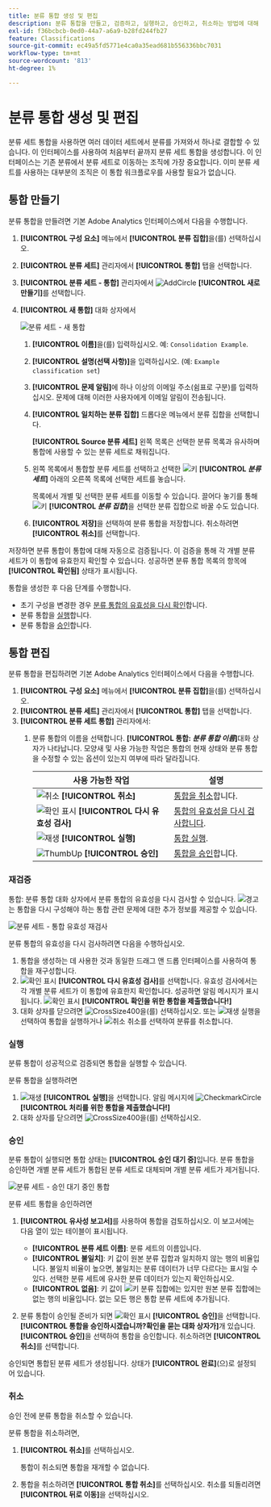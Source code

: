 ```yaml
---
title: 분류 통합 생성 및 편집
description: 분류 통합을 만들고, 검증하고, 실행하고, 승인하고, 취소하는 방법에 대해 설명합니다.
exl-id: f36bcbcb-0ed0-44a7-a6a9-b28fd244fb27
feature: Classifications
source-git-commit: ec49a5fd5771e4ca0a35ead681b556336bbc7031
workflow-type: tm+mt
source-wordcount: '813'
ht-degree: 1%

---
```


# 분류 통합 생성 및 편집

분류 세트 통합을 사용하면 여러 데이터 세트에서 분류를 가져와서 하나로 결합할 수 있습니다. 이 인터페이스를 사용하여 처음부터 끝까지 분류 세트 통합을 생성합니다. 이 인터페이스는 기존 분류에서 분류 세트로 이동하는 조직에 가장 중요합니다. 이미 분류 세트를 사용하는 대부분의 조직은 이 통합 워크플로우를 사용할 필요가 없습니다.

## 통합 만들기

분류 통합을 만들려면 기본 Adobe Analytics 인터페이스에서 다음을 수행합니다.

1. **[!UICONTROL 구성 요소]** 메뉴에서 **[!UICONTROL 분류 집합]**&#x200B;을(를) 선택하십시오.
1. **[!UICONTROL 분류 세트]** 관리자에서 **[!UICONTROL 통합]** 탭을 선택합니다.
1. **[!UICONTROL 분류 세트 - 통합]** 관리자에서 ![AddCircle](/help/assets/icons/AddCircle.svg) **[!UICONTROL 새로 만들기]**&#x200B;를 선택합니다.
1. **[!UICONTROL 새 통합]** 대화 상자에서

   ![분류 세트 - 새 통합](assets/classifications-sets-consolidations-new.png)
   1. **[!UICONTROL 이름]**&#x200B;을(를) 입력하십시오. 예: `Consolidation Example`.
   1. **[!UICONTROL 설명(선택 사항)]**&#x200B;을 입력하십시오. (예: `Example classification set`)
   1. **[!UICONTROL 문제 알림]**&#x200B;에 하나 이상의 이메일 주소(쉼표로 구분)를 입력하십시오. 문제에 대해 이러한 사용자에게 이메일 알림이 전송됩니다.
   1. **[!UICONTROL 일치하는 분류 집합]** 드롭다운 메뉴에서 분류 집합을 선택합니다.

      **[!UICONTROL Source 분류 세트]** 왼쪽 목록은 선택한 분류 목록과 유사하며 통합에 사용할 수 있는 분류 세트로 채워집니다.

   1. 왼쪽 목록에서 통합할 분류 세트를 선택하고 선택한 ![키](/help/assets/icons/Key.svg) **[!UICONTROL _분류 세트_]** 아래의 오른쪽 목록에 선택한 세트를 놓습니다.

      목록에서 개별 및 선택한 분류 세트를 이동할 수 있습니다. 끌어다 놓기를 통해 ![키](/help/assets/icons/Key.svg) **[!UICONTROL _분류 집합_]**&#x200B;을 선택한 분류 집합으로 바꿀 수도 있습니다.

   1. **[!UICONTROL 저장]**&#x200B;을 선택하여 분류 통합을 저장합니다. 취소하려면 **[!UICONTROL 취소]**&#x200B;를 선택합니다.

저장하면 분류 통합이 통합에 대해 자동으로 검증됩니다. 이 검증을 통해 각 개별 분류 세트가 이 통합에 유효한지 확인할 수 있습니다. 성공하면 분류 통합 목록의 항목에 **[!UICONTROL 확인됨]** 상태가 표시됩니다.

통합을 생성한 후 다음 단계를 수행합니다.

* 초기 구성을 변경한 경우 [분류 통합의 유효성을 다시 확인](#re-validate)합니다.
* 분류 통합을 [실행](#run)합니다.
* 분류 통합을 [승인](#approve)합니다.



<!--
         
  

**[!UICONTROL Components]** > **[!UICONTROL Classification sets]** > **[!UICONTROL Consolidations]** > **[!UICONTROL Add]**

The following fields are available when creating a consolidation:

* **[!UICONTROL Name]**: The name of the consolidation.
* **[!UICONTROL Notify of issues]**: A comma-delimited list of email addresses that are notified of issues with this consolidation.
* **[!UICONTROL Dataset to match]**: A drop-down list of all classification sets.

Once you select a classification set, a table with two columns appears:

* The right column contains all classification sets that you want to consolidate. It starts with the classification set selected using the above drop-down list.
* The left column contains all classification sets eligible to be merged with the originally selected dataset. **Schemas must exactly match to be eligible for consolidation**. If schemas do not match the selected classification set, they do not appear in this left column.

Drag the desired classification sets from the available column on the left to the consolidation column on the right. Once the consolidation is given a name and two or more classification sets are in the right column, click **[!UICONTROL Save & Continue]**.

-->

## 통합 편집

분류 통합을 편집하려면 기본 Adobe Analytics 인터페이스에서 다음을 수행합니다.

1. **[!UICONTROL 구성 요소]** 메뉴에서 **[!UICONTROL 분류 집합]**&#x200B;을(를) 선택하십시오.
1. **[!UICONTROL 분류 세트]** 관리자에서 **[!UICONTROL 통합]** 탭을 선택합니다.
1. **[!UICONTROL 분류 세트 통합]** 관리자에서:
   1. 분류 통합의 이름을 선택합니다. **[!UICONTROL 통합: _분류 통합 이름_]**&#x200B;대화 상자가 나타납니다. 모양새 및 사용 가능한 작업은 통합의 현재 상태와 분류 통합을 수정할 수 있는 옵션이 있는지 여부에 따라 달라집니다.

      | 사용 가능한 작업 | 설명 |
      |---|---|
      | ![취소](/help/assets/icons/Cancel.svg) **[!UICONTROL 취소]** | [통합을 취소](#cancel)합니다. |
      | ![확인 표시](/help/assets/icons/Checkmark.svg) **[!UICONTROL 다시 유효성 검사]** | [통합의 유효성을 다시 검사합니다](#re-validate). |
      | ![재생](/help/assets/icons/Play.svg) **[!UICONTROL 실행]** | [통합 실행](#run). |
      | ![ThumbUp](/help/assets/icons/ThumbUp.svg) **[!UICONTROL 승인]** | [통합을 승인](#approve)합니다. |



### 재검증

통합: 분류 통합 대화 상자에서 분류 통합의 유효성을 다시 검사할 수 있습니다. ![경고](/help/assets/icons/Alert.svg)는 통합을 다시 구성해야 하는 통합 관련 문제에 대한 추가 정보를 제공할 수 있습니다.

![분류 세트 - 통합 유효성 재검사](assets/classifications-sets-consolidations-validated.png)

분류 통합의 유효성을 다시 검사하려면 다음을 수행하십시오.

1. 통합을 생성하는 데 사용한 것과 동일한 드래그 앤 드롭 인터페이스를 사용하여 통합을 재구성합니다.
1. ![확인 표시](/help/assets/icons/Checkmark.svg) **[!UICONTROL 다시 유효성 검사]**&#x200B;를 선택합니다. 유효성 검사에서는 각 개별 분류 세트가 이 통합에 유효한지 확인합니다. 성공하면 알림 메시지가 표시됩니다. ![확인 표시](/help/assets/icons/CheckmarkCircle.svg) **[!UICONTROL 확인을 위한 통합을 제출했습니다!]**
1. 대화 상자를 닫으려면 ![CrossSize400](/help/assets/icons/CrossSize400.svg)을(를) 선택하십시오. 또는 ![재생](/help/assets/icons/Play.svg) 실행을 선택하여 통합을 실행하거나 ![취소](/help/assets/icons/Cancel.svg) 취소를 선택하여 분류를 취소합니다.



<!--
Once you have created a consolidation, a list of source datasets appears on the right. The **[!UICONTROL Validate]** button makes sure that each individual classification set is valid for this consolidation. You can reorder the classification steps here to determine priority in cases of mismatched classification values. **The highest classification set in the list overwrites any mismatched values in other classification sets.**

-->

### 실행

분류 통합이 성공적으로 검증되면 통합을 실행할 수 있습니다.

분류 통합을 실행하려면

1. ![재생](/help/assets/icons/Play.svg) **[!UICONTROL 실행]**&#x200B;을 선택합니다. 알림 메시지에 ![CheckmarkCircle](/help/assets/icons/CheckmarkCircle.svg) **[!UICONTROL 처리를 위한 통합을 제출했습니다!]**
1. 대화 상자를 닫으려면 ![CrossSize400](/help/assets/icons/CrossSize400.svg)을(를) 선택하십시오.


### 승인

분류 통합이 실행되면 통합 상태는 **[!UICONTROL 승인 대기 중]**&#x200B;입니다. 분류 통합을 승인하면 개별 분류 세트가 통합된 분류 세트로 대체되며 개별 분류 세트가 제거됩니다.

![분류 세트 - 승인 대기 중인 통합](assets/classifications-sets-consolidations-waitingforapproval.png)

분류 세트 통합을 승인하려면

1. **[!UICONTROL 유사성 보고서]**&#x200B;를 사용하여 통합을 검토하십시오. 이 보고서에는 다음 열이 있는 테이블이 표시됩니다.

   * **[!UICONTROL 분류 세트 이름]**: 분류 세트의 이름입니다.
   * **[!UICONTROL 불일치]**: 키 값이 원본 분류 집합과 일치하지 않는 행의 비율입니다. 불일치 비율이 높으면, 불일치는 분류 데이터가 너무 다르다는 표시일 수 있다. 선택한 분류 세트에 유사한 분류 데이터가 있는지 확인하십시오.
   * **[!UICONTROL 없음]**: 키 값이 ![키](/help/assets/icons/Key.svg) 분류 집합에는 있지만 원본 분류 집합에는 없는 행의 비율입니다. 없는 모든 행은 통합 분류 세트에 추가됩니다.

1. 분류 통합이 승인될 준비가 되면 ![확인 표시](/help/assets/icons/Checkmark.svg) **[!UICONTROL 승인]**&#x200B;을 선택합니다. **[!UICONTROL 통합을 승인하시겠습니까?확인을 묻는 대화 상자가]**&#x200B;개 있습니다. **[!UICONTROL 승인]**&#x200B;을 선택하여 통합을 승인합니다. 취소하려면 **[!UICONTROL 취소]**&#x200B;를 선택합니다.

승인되면 통합된 분류 세트가 생성됩니다. 상태가 **[!UICONTROL 완료]**(으)로 설정되어 있습니다.


### 취소

승인 전에 분류 통합을 취소할 수 있습니다.

분류 통합을 취소하려면,

1. **[!UICONTROL 취소]**&#x200B;를 선택하십시오.

   통합이 취소되면 통합을 재개할 수 없습니다.
1. 통합을 취소하려면 **[!UICONTROL 통합 취소]**&#x200B;를 선택하십시오. 취소를 되돌리려면 **[!UICONTROL 뒤로 이동]**&#x200B;을 선택하십시오.
